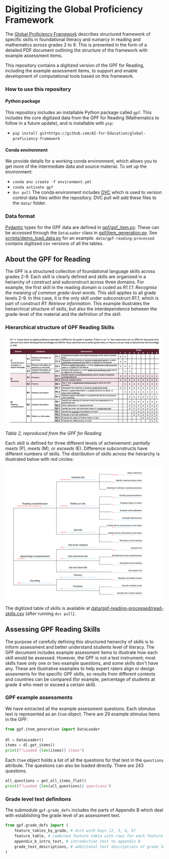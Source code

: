 # Digitizing the Global Proficiency Framework

The [Global Proficiency Framework](https://www.edu-links.org/resources/global-proficiency-framework-reading-and-mathematics) describes structured framework of specific skills in foundational literacy and numarcy in reading and mathematics across grades 2 to 9. This is presented in the form of a detailed PDF document outlining the structure of the framework with example assessment items.

This repository contains a digitized version of the GPF for Reading, including the example assessment items, to support and enable development of computational tools based on this framework.

### How to use this repository

#### Python package

This repository includes an installable Python package called `gpf`. This includes the core digitized data from the GPF for Reading (Mathematics to follow in a future update), and is installable with `pip`:

- `pip install git+https://github.com/AI-for-Education/global-proficiency-framework`

#### Conda environment

We provide details for a working conda environment, which allows you to get more of the intermediate data and source material. To set up the environment:
- `conda env create -f environment.yml`
- `conda activate gpf`
- `dvc pull`
The conda environment includes [DVC](https://dvc.org/) which is used to version control data files within the repository. DVC pull will add these files to the `data/` folder. 

### Data format

[Pydantic](https://docs.pydantic.dev/latest/) types for the GPF data are defined in [gpf/gpf_item.py](gpf/gpf_item.py). These can be accessed through the `DataLoader` class in [gpf/item_generation.py](gpf/item_generation.py). See [scripts/demo_load_data.py](scripts/demo_load_data.py) for an example. `data/gpf-reading-processed` contains digitized csv versions of all the tables. 

## About the GPF for Reading

The GPF is a structured collection of foundational language skills across grades 2-9. Each skill is clearly defined and skills are organised in a heirarchy of construct and subconstruct across three domains. For example, the first skill in the reading domain is coded as *R1.1.1: Recognise the meaning of common grade-level words*. This skill applies to all grade levels 2-9. In this case, it is the only skill under subconstruct *R1.1*, which is part of construct *R1: Retrieve information*. This example illustrates the heirarchical structure of skills, but also the interdependence between the grade-level of the material and the definition of the skill. 

### Hierarchical structure of GPF Reading Skills

![Hierarchical structure of GPF](plots/Table2.png)
*Table 2, reproduced from the GPF for Reading*

Each skill is defined for three different levels of acheivement: *partially meets* (P), *meets* (M), or *exceeds* (E).
Difference subconstructs have different numbers of skills. The distribution of skills across the heirarchy is illustrated below with red circles:

![Skills breakdown](plots/overview-tree-counts.svg)

The digitized table of skills is available at [data/gpf-reading-processed/read-skills.csv](data/gpf-reading-processed/read-skills.csv) (after running `dvc pull`).

## Assessing GPF Reading Skills

The purpose of carefully defining this structured heirarchy of skills is to inform assessment and better understand students level of literacy. The GPF document includes example assessment items to illustrate how each skill would be assessed. However, the GPF is not a test instrument; most skills have only one or two example questions, and some skills don't have any. These are illustrative examples to help expert raters align or design assesments for the specific GPF skills, so results from different contexts and countries can be compared (for example, percentage of students at grade 4 who meet or exceed a certain skill).

### GPF example assessments

We have extracted all the example assessment questions. Each stimulus text is represented as an `Item` object. There are 29 example stimulus items in the GPF:

```python
from gpf.item_generation import DataLoader

dl = DataLoader()
items = dl.get_items()
print(f"Loaded {len(items)} items")
```

Each `Item` object holds a list of all the questions for that text in the `questions` attribute. The questions can also be loaded directly. There are 243 questions. 

```python
all_questions = get_all_items_flat()
print(f"Loaded {len(all_questions)} questions")
```

### Grade level text definitons

The submodule `gpf.grade_defs` includes the parts of Appendix B which deal with establishing the grade level of an assessment text. 

```python
from gpf.grade_defs import (
    feature_tables_by_grade, # dict with keys [2, 3, 6, 9]
    feature_table, # combined feature table with rows for each feature
    appendix_b_intro_text, # introduction text to appendix B
    grade_text_descriptions, # additional text descriptions of grade levels
)
```
